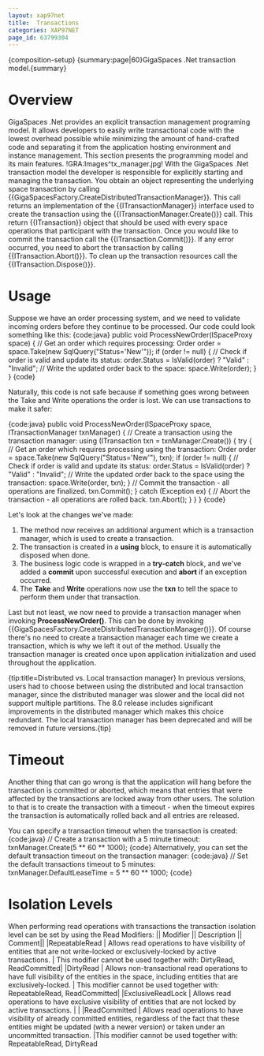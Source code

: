 ```yaml
---
layout: xap97net
title:  Transactions
categories: XAP97NET
page_id: 63799304
---
```


{composition-setup}
{summary:page|60}GigaSpaces .Net transaction model.{summary}

# Overview

GigaSpaces .Net provides an explicit transaction management programing model. It allows developers to easily write transactional code with the lowest overhead possible while minimizing the amount of hand-crafted code and separating it from the application hosting environment and instance management. This section presents the programming model and its main features.
!GRA:Images^tx_manager.jpg!
With the GigaSpaces .Net transaction model the developer is responsible for explicitly starting and managing the transaction. You obtain an object representing the underlying space transaction by calling {{GigaSpacesFactory.CreateDistributedTransactionManager}}.  This call returns an implementation of the {{ITransactionManager}} interface used to create the transaction using the {{ITransactionManager.Create()}} call. This return {{ITransaction}} object that should be used with every space operations that participant with the transaction. Once you would like to commit the transaction call the {{ITransaction.Commit()}}.
If any error occurred, you need to abort the transaction by calling {{ITransaction.Abort()}}. To clean up the transaction resources call the {{ITransaction.Dispose()}}.

# Usage

Suppose we have an order processing system, and we need to validate incoming orders before they continue to be processed. Our code could look something like this:
{code:java}
public void ProcessNewOrder(ISpaceProxy space)
{
    // Get an order which requires processing:
    Order order = space.Take<Order>(new SqlQuery<Order>("Status='New'"));
    if (order != null)
    {
        // Check if order is valid and update its status:
        order.Status = IsValid(order) ? "Valid" : "Invalid";
        // Write the updated order back to the space:
        space.Write(order);
    }
}
{code}

Naturally, this code is not safe because if something goes wrong between the Take and Write operations the order is lost. We can use transactions to make it safer:

{code:java}
public void ProcessNewOrder(ISpaceProxy space, ITransactionManager txnManager)
{
    // Create a transaction using the transaction manager:
    using (ITransaction txn = txnManager.Create())
    {
        try
        {
            // Get an order which requires processing using the transaction:
            Order order = space.Take<Order>(new SqlQuery<Order>("Status='New'"), txn);
            if (order != null)
            {
                // Check if order is valid and update its status:
                order.Status = IsValid(order) ? "Valid" : "Invalid";
                // Write the updated order back to the space using the transaction:
                space.Write(order, txn);
            }
            // Commit the transaction - all operations are finalized.
            txn.Commit();
        }
        catch (Exception ex)
        {
            // Abort the transaction - all operations are rolled back.
            txn.Abort();
        }
    }
}
{code}

Let's look at the changes we've made:
1. The method now receives an additional argument which is a transaction manager, which is used to create a transaction.
2. The transaction is created in a **using** block, to ensure it is automatically disposed when done.
3. The business logic code is wrapped in a **try-catch** block, and we've added a **commit** upon successful execution and **abort** if an exception occurred.
4. The **Take** and **Write** operations now use the **txn** to tell the space to perform them under that transaction.

Last but not least, we now need to provide a transaction manager when invoking **ProcessNewOrder()**. This can be done by invoking {{GigaSpacesFactory.CreateDistributedTransactionManager()}}. Of course there's no need to create a transaction manager each time we create a transaction, which is why we left it out of the method. Usually the transaction manager is created once upon application initialization and used throughout the application.

{tip:title=Distributed vs. Local transaction manager}
In previous versions, users had to choose between using the distributed and local transaction manager, since the distributed manager was slower and the local did not support multiple partitions. The 8.0 release includes significant improvements in the distributed manager which makes this choice redundant. The local transaction manager has been deprecated and will be removed in future versions.{tip}

# Timeout

Another thing that can go wrong is that the application will hang before the transaction is committed or aborted, which means that entries that were affected by the transactions are locked away from other users. The solution to that is to create the transaction with a timeout - when the timeout expires the transaction is automatically rolled back and all entries are released.

You can specify a transaction timeout when the transaction is created:
{code:java}
// Create a transaction with a 5 minute timeout:
txnManager.Create(5 ** 60 ** 1000);
{code}
Alternatively, you can set the default transaction timeout on the transaction manager:
{code:java}
// Set the default transactions timeout to 5 minutes:
txnManager.DefaultLeaseTime = 5 ** 60 ** 1000;
{code}

# Isolation Levels

When performing read operations with transactions the transaction isolation level can be set by using the  Read Modifiers:
||  Modifier || Description || Comment||
|RepeatableRead | Allows read operations to have visibility of entities that are not write-locked or exclusively-locked by active transactions. | This modifier cannot be used together with: DirtyRead, ReadCommitted|
|DirtyRead | Allows non-transactional read operations to have full visibility of the entities in the space, including entities that are exclusively-locked. | This modifier cannot be used together with: RepeatableRead, ReadCommitted|
|ExclusiveReadLock | Allows read operations to have exclusive visibility of entities that are not locked by active transactions. |  |
|ReadCommitted | Allows read operations to have visibility of already committed entities, regardless of the fact that these entities might be updated (with a newer version) or taken under an uncommitted transaction. |This modifier cannot be used together with: RepeatableRead, DirtyRead


